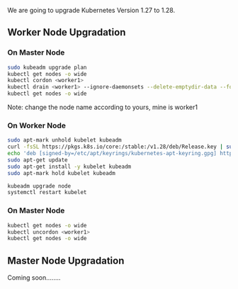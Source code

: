 We are going to upgrade Kubernetes Version 1.27 to 1.28.

Worker Node Upgradation
-----------------------
### On Master Node
```sh
sudo kubeadm upgrade plan
kubectl get nodes -o wide
kubectl cordon <worker1>
kubectl drain <worker1> --ignore-daemonsets --delete-emptydir-data --force
kubectl get nodes -o wide
```
Note: change the node name according to yours, mine is worker1

### On Worker Node
```sh
sudo apt-mark unhold kubelet kubeadm
curl -fsSL https://pkgs.k8s.io/core:/stable:/v1.28/deb/Release.key | sudo gpg --dearmor -o /etc/apt/keyrings/kubernetes-apt-keyring.gpg
echo 'deb [signed-by=/etc/apt/keyrings/kubernetes-apt-keyring.gpg] https://pkgs.k8s.io/core:/stable:/v1.28/deb/ /' | sudo tee /etc/apt/sources.list.d/kubernetes.list
sudo apt-get update
sudo apt-get install -y kubelet kubeadm
sudo apt-mark hold kubelet kubeadm
```
```sh
kubeadm upgrade node
systemctl restart kubelet
```

### On Master Node
```sh
kubectl get nodes -o wide
kubectl uncordon <worker1>
kubectl get nodes -o wide
```

Master Node Upgradation
-----------------------
Coming soon........
